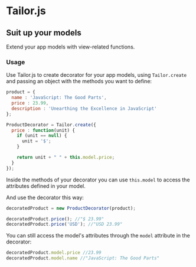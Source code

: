 # Tailor.js
## Suit up your models

Extend your app models with view-related functions.

### Usage
Use Tailor.js to create decorator for your app models, using `Tailor.create` and passing an object with the methods you want to define:

```javascript
product = {
  name : 'JavaScript: The Good Parts',
  price : 23.99,
  description : 'Unearthing the Excellence in JavaScript'
};

ProductDecorator = Tailor.create({
  price : function(unit) {
    if (unit == null) {
      unit = '$';
    }

    return unit + " " + this.model.price;
  }
});
```

Inside the methods of your decorator you can use `this.model` to access the attributes defined in your model.

And use the decorator this way:

```javascript
decoratedProduct = new ProductDecorator(product);

decoratedProduct.price(); //"$ 23.99"
decoratedProduct.price('USD'); //"USD 23.99"
```

You can still access the model's attributes through the `model` attribute in the decorator:

```javascript
decoratedProduct.model.price //23.99
decoratedProduct.model.name //"JavaScript: The Good Parts"
```
